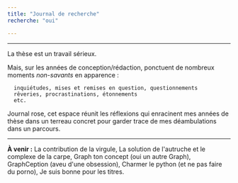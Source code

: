 ```yaml
---
title: "Journal de recherche"
recherche: "oui"

---
```


----------

La thèse est un travail sérieux. 

Mais, sur les années de conception/rédaction, ponctuent de nombreux moments *non-savants* en apparence :

      inquiétudes, mises et remises en question, questionnements
      rêveries, procrastinations, étonnements
      etc. 

Journal rose, cet espace réunit les réflexions qui enracinent mes années de thèse dans un terreau concret pour garder trace de mes déambulations dans un parcours. 

----------

**À venir :** La contribution de la virgule, La solution de l'autruche et le complexe de la carpe, Graph ton concept (oui un autre Graph), GraphCeption (aveu d'une obsession), Charmer le python (et ne pas faire du porno), Je suis bonne pour les titres. 
